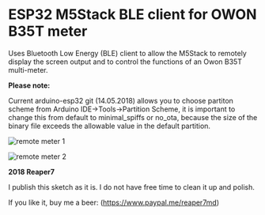 # ESP32 M5Stack BLE client for OWON B35T meter

Uses Bluetooth Low Energy (BLE) client to allow the M5Stack to remotely display the screen output and to control the functions of an Owon B35T multi-meter.

**Please note:**

Current arduino-esp32 git (14.05.2018) allows you to choose partiton scheme from Arduino IDE->Tools->Partition Scheme,
it is important to change this from default to minimal_spiffs or no_ota,
because the size of the binary file exceeds the allowable value in the default partition.

![remote meter 1](https://github.com/reaper7/M5Stack_BLE_client_Owon_B35T/blob/master/docs/m5stack.jpg)

![remote meter 2](https://github.com/reaper7/M5Stack_BLE_client_Owon_B35T/blob/master/docs/m5stack_meter.jpg)

**2018 Reaper7**

I publish this sketch as it is. I do not have free time to clean it up and polish.

If you like it, buy me a beer: (https://www.paypal.me/reaper7md)
